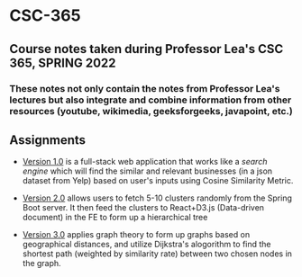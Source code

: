 # CSC-365
## Course notes taken during Professor Lea's CSC 365, SPRING 2022


### These notes not only contain the notes from Professor Lea's lectures but also integrate and combine information from other resources (youtube, wikimedia, geeksforgeeks, javapoint, etc.)


## Assignments

 - [Version 1.0](https://github.com/lgad31vn/CSC-365-fullstack-app) is a full-stack web application that works like a *search engine* which will find the similar and relevant businesses (in a json dataset from Yelp) based on user's inputs using Cosine Similarity Metric. 
  
  - [Version 2.0](https://github.com/lgad31vn/CSC-365-fullstack-app-II) allows users to fetch 5-10 clusters randomly from the Spring Boot server. It then feed the clusters to React+D3.js (Data-driven document) in the FE to form up a hierarchical tree 

  - [Version 3.0](https://github.com/lgad31vn/CSC-365-fullstack-app-III) applies graph theory to form up graphs based on geographical distances, and utilize Dijkstra's alogorithm to find the shortest path (weighted by similarity rate) between two chosen nodes in the graph.
